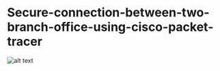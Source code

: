 # Secure-connection-between-two-branch-office-using-cisco-packet-tracer
![alt text](https://github.com/Prakashpkt15/Secure-connection-between-two-branch-office-using-cisco-packet-tracer/blob/main/Screenshot%20(17).jpgraw=true)


